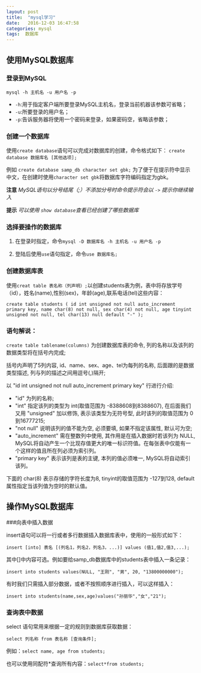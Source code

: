 ```yaml
---
layout: post
title:  "mysql学习"
date:   2016-12-03 16:47:58
categories: mysql
tags:  数据库
---
```


## 使用MySQL数据库

### 登录到MySQL

` mysql -h 主机名 -u 用户名 -p `

* `-h`:用于指定客户端所要登录MySQL主机名，登录当前机器该参数可省略；
* `-u`:所要登录的用户名；
* `-p`:告诉服务器将使用一个密码来登录，如果密码空，省略该参数；

### 创建一个数据库

使用`create database`语句可以完成对数据库的创建，命令格式如下：
`create database 数据库名 [其他选项];`

例如  `create database samp_db character set gbk;` 为了便于在提示符中显示中文，在创建时使用`character set gbk`将数据库字符编码指定为gbk。

**注意** *MySQL语句以分号结尾（;）不添加分号时命令提示符会以 `->` 提示你继续输入*

**提示** *可以使用 `show database`查看已经创建了哪些数据库*

### 选择要操作的数据库

1. 在登录时指定，命令`mysql -D 数据库名 -h 主机名 -u 用户名 -p`

2. 登陆后使用`use`语句指定，命令`use 数据库名;`

### 创建数据库表

使用`creat table 表名称（列声明）;`以创建students表为例，表中将存放学号（id），姓名(name),性别(sex)，年龄(age),联系电话(tel)这些内容：

`create table students
  (
      id int unsigned not null auto_increment primary key,
      name char(8) not null,
      sex char(4) not null,
      age tinyint unsigned not null,
      tel char(13) null default "-"
  );`

### 语句解说：

`create table tablename(columns)` 为创建数据库表的命令, 列的名称以及该列的数据类型将在括号内完成;

括号内声明了5列内容, id、name、sex、age、tel为每列的名称, 后面跟的是数据类型描述, 列与列的描述之间用逗号(,)隔开;

以 "id int unsigned not null auto_increment primary key" 行进行介绍:

* "id" 为列的名称;
* "int" 指定该列的类型为 int(取值范围为 -8388608到8388607), 在后面我们又用 "unsigned"  加以修饰, 表示该类型为无符号型, 此时该列的取值范围为 0到16777215;
* "not null" 说明该列的值不能为空, 必须要填, 如果不指定该属性, 默认可为空;
* "auto_increment" 需在整数列中使用, 其作用是在插入数据时若该列为 NULL, MySQL将自动产生一个比现存值更大的唯一标识符值。在每张表中仅能有一个这样的值且所在列必须为索引列。
* "primary key" 表示该列是表的主键, 本列的值必须唯一, MySQL将自动索引该列。

 下面的 char(8) 表示存储的字符长度为8, tinyint的取值范围为 -127到128, default 属性指定当该列值为空时的默认值。

## 操作MySQL数据库

###向表中插入数据

insert语句可以将一行或者多行数据插入数据库表中，使用的一般形式如下：

`insert [into] 表名 [(列名1，列名2，列名3，...)] values (值1,值2,值3,...);`

其中[]中内容可选。例如要给samp_db数据库中的students表中插入一条记录：

`insert into students values(NULL, "王刚", "男", 20, "13800000000");`

有时我们只需插入部分数据，或者不按照顺序进行插入，可以这样插入：

`insert into students(name,sex,age)values("孙丽华","女","21");`

### 查询表中数据

select 语句常用来根据一定的规则到数据库获取数据：

`select 列名称 from 表名称 [查询条件];`

例如：`select name, age from students;`

也可以使用同配符*查询所有内容：`select*from students;`
